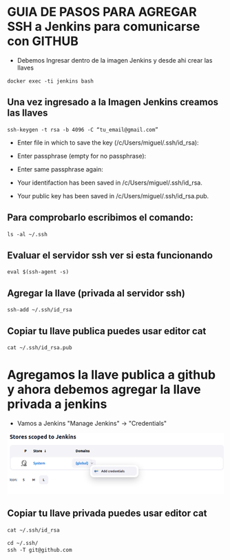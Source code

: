 # GUIA DE PASOS PARA AGREGAR SSH a Jenkins para comunicarse con GITHUB

- Debemos Ingresar dentro de la imagen Jenkins y desde ahi crear las llaves

```shell
docker exec -ti jenkins bash
```

## Una vez ingresado a la Imagen Jenkins creamos las llaves

```shell
ssh-keygen -t rsa -b 4096 -C “tu_email@gmail.com”
```

- Enter file in which to save the key (/c/Users/miguel/.ssh/id_rsa):
- Enter passphrase (empty for no passphrase):
- Enter same passphrase again:

- Your identifaction has been saved in /c/Users/miguel/.ssh/id_rsa.
- Your public key has been saved in /c/Users/miguel/.ssh/id_rsa.pub.


## Para comprobarlo escribimos el comando:

```shell
ls -al ~/.ssh
```
## Evaluar el servidor ssh ver si esta funcionando

```shell
eval $(ssh-agent -s)
```

## Agregar la llave (privada al servidor ssh)

```shell
ssh-add ~/.ssh/id_rsa
```
## Copiar tu llave publica puedes usar editor cat

```shell
cat ~/.ssh/id_rsa.pub
```




# Agregamos la llave publica a github y ahora debemos agregar la llave privada a jenkins

- Vamos a Jenkins "Manage Jenkins" -> "Credentials"

<img src="./images/imagen1.png" />

## Copiar tu llave privada puedes usar editor cat

```shell
cat ~/.ssh/id_rsa
```
```shell
cd ~/.ssh/
ssh -T git@github.com

```
